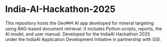 # India-AI-Hackathon-2025
This repository hosts the Geoमंथन AI app developed for mineral targeting using RAG-based document retrieval. It includes Python scripts, reports, the AI model, and user manual. Developed for the IndiaAI Hackathon 2025 under the IndiaAI Application Development Initiative in partnership with GSI.
